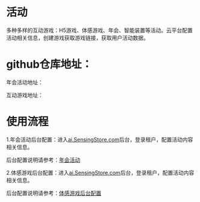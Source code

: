 # 活动

多种多样的互动游戏：H5游戏、体感游戏、年会、智能装置等活动。云平台配置活动相关信息，创建游戏获取游戏链接，获取用户活动数据。


#  github仓库地址：

年会活动地址：

互动游戏地址：

# 使用流程

1.年会活动后台配置：进入[ai.SensingStore.com](https://ai.sensingstore.com/)后台，登录租户，配置活动内容相关信息。
   
 后台配置说明请参考：[年会活动]()

 2.体感游戏后台配置：进入[ai.SensingStore.com](https://ai.sensingstore.com/)后台，登录租户，配置活动内容相关信息。

  后台配置说明请参考：[体感游戏后台配置]()